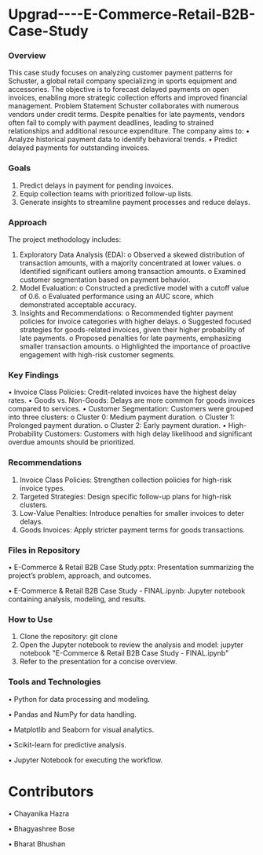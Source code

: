 # Upgrad----E-Commerce-Retail-B2B-Case-Study

### Overview
This case study focuses on analyzing customer payment patterns for Schuster, a global retail company specializing in sports equipment and accessories. The objective is to forecast delayed payments on open invoices, enabling more strategic collection efforts and improved financial management.
Problem Statement
Schuster collaborates with numerous vendors under credit terms. Despite penalties for late payments, vendors often fail to comply with payment deadlines, leading to strained relationships and additional resource expenditure. The company aims to:
•	Analyze historical payment data to identify behavioral trends.
•	Predict delayed payments for outstanding invoices.

### Goals
1.	Predict delays in payment for pending invoices.
2.	Equip collection teams with prioritized follow-up lists.
3.	Generate insights to streamline payment processes and reduce delays.

### Approach
The project methodology includes:
1.	Exploratory Data Analysis (EDA):
o	Observed a skewed distribution of transaction amounts, with a majority concentrated at lower values.
o	Identified significant outliers among transaction amounts.
o	Examined customer segmentation based on payment behavior.
2.	Model Evaluation:
o	Constructed a predictive model with a cutoff value of 0.6.
o	Evaluated performance using an AUC score, which demonstrated acceptable accuracy.
3.	Insights and Recommendations:
o	Recommended tighter payment policies for invoice categories with higher delays.
o	Suggested focused strategies for goods-related invoices, given their higher probability of late payments.
o	Proposed penalties for late payments, emphasizing smaller transaction amounts.
o	Highlighted the importance of proactive engagement with high-risk customer segments.

### Key Findings
•	Invoice Class Policies: Credit-related invoices have the highest delay rates.
•	Goods vs. Non-Goods: Delays are more common for goods invoices compared to services.
•	Customer Segmentation: Customers were grouped into three clusters:
o	Cluster 0: Medium payment duration.
o	Cluster 1: Prolonged payment duration.
o	Cluster 2: Early payment duration.
•	High-Probability Customers: Customers with high delay likelihood and significant overdue amounts should be prioritized.

### Recommendations
1.	Invoice Class Policies: Strengthen collection policies for high-risk invoice types.
2.	Targeted Strategies: Design specific follow-up plans for high-risk clusters.
3.	Low-Value Penalties: Introduce penalties for smaller invoices to deter delays.
4.	Goods Invoices: Apply stricter payment terms for goods transactions.

### Files in Repository

•	E-Commerce & Retail B2B Case Study.pptx: Presentation summarizing the project’s problem, approach, and outcomes.

•	E-Commerce & Retail B2B Case Study - FINAL.ipynb: Jupyter notebook containing analysis, modeling, and results.

### How to Use
1.	Clone the repository:
git clone <repository-url>
2.	Open the Jupyter notebook to review the analysis and model:
jupyter notebook "E-Commerce & Retail B2B Case Study - FINAL.ipynb"
3.	Refer to the presentation for a concise overview.

### Tools and Technologies

•	Python for data processing and modeling.

•	Pandas and NumPy for data handling.

•	Matplotlib and Seaborn for visual analytics.

•	Scikit-learn for predictive analysis.

•	Jupyter Notebook for executing the workflow.

# Contributors

•	Chayanika Hazra

•	Bhagyashree Bose

•	Bharat Bhushan 


